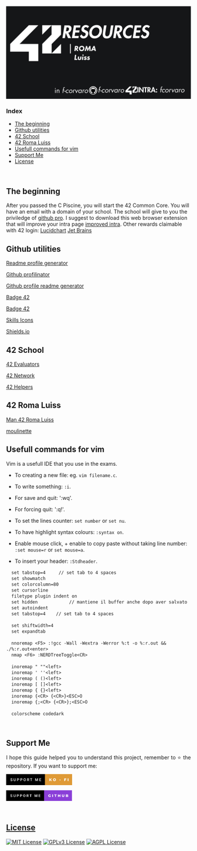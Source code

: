 # <a href="https://github.com/f-corvaro/42.common_core"><img align="center" src="https://github.com/f-corvaro/42.common_core/blob/main/.extra/42Resources.png"></a>

### Index

- [The beginning](#the-beginning)
- [Github utilities](#github-utilities)
- [42 School](#42-school)
- [42 Roma Luiss](#42-roma-luiss)
- [Usefull commands for vim](#usefull-commands-for-vim)
- [Support Me](#support-me)
- [License](#license)

<br>

## The beginning

After you passed the C Piscine, you will start the 42 Common Core. You will have an email with a domain of your school. The school will give to you the priviledge of [github pro](https://education.github.com/pack). I suggest to download this web browser extension that will improve your intra page [improved intra](https://chrome.google.com/webstore/detail/improved-intra-42/hmflgigeigiejaogcgamkecmlibcpdgo). Other rewards claimable with 42 login:
[Lucidchart](https://www.lucidchart.com/pages/)
[Jet Brains](https://www.jetbrains.com/community/education/#students)

## Github utilities

[Readme profile generator](https://gprm.itsvg.in/)

[Github profilinator](https://profilinator.rishav.dev/)

[Github profile readme generator](https://rahuldkjain.github.io/gh-profile-readme-generator/)

[Badge 42](https://github.com/JaeSeoKim/badge42)

[Badge 42](https://github.com/oakoudad/badge42)

[Skills Icons](https://skillicons.dev)

[Shields.io](https://shields.io/category/build)

## 42 School

[42 Evaluators](https://42evaluators.com/)

[42 Network](https://www.42network.org/42-schools/)

[42 Helpers](https://github.com/UmbertoSavoia/42helpers)

## 42 Roma Luiss

[Man 42 Roma Luiss](https://42romawiki.notion.site/Rules-ca552d69f6f8418f849badfb47afba0b#accc0596676a460283dafbe3d012f2a7)

[moulinette](https://moulinette.42roma.it/)



## Usefull commands for vim

<p align="justify">
  
Vim is a usefull IDE that you use in the exams. 

  - To creating a new file: eg. `vim filename.c`. 
  
  - To write something: `:i`.
  
  - For save and quit: ':wq'.

  - For forcing quit: ':q!'.

  - To set the lines counter: `set number` or `set nu`.

  - To have highlight syntax colours: `:syntax on`.
  
  - Enable mouse click, + enable to copy paste without taking line number: `:set mouse=r` or `set mouse=a`.
  
  - To insert your header: `:Stdheader`.
  
```
  set tabstop=4     // set tab to 4 spaces
  set showmatch
  set colorcolumn=80
  set cursorline
  filetype plugin indent on
  set hidden			// mantiene il buffer anche dopo aver salvato
  set autoindent
  set tabstop=4    // set tab to 4 spaces

  set shiftwidth=4
  set expandtab

  nnoremap <F5> :!gcc -Wall -Wextra -Werror %:t -o %:r.out && ./%:r.out<enter>
  nmap <F6> :NERDTreeToggle<CR>

  inoremap " ""<left>
  inoremap ' ''<left>
  inoremap ( ()<left>
  inoremap [ []<left>
  inoremap { {}<left>
  inoremap {<CR> {<CR>}<ESC>O
  inoremap {;<CR> {<CR>};<ESC>O
  
  colorscheme codedark
```
</p>
	
<br>

## Support Me 

<p align="justify"> 
I hope this guide helped you to understand this project, remember to ⭐ the repository.
If you want to support me:</p>

<a href="https://ko-fi.com/fcorvaro"><img width="180" img align="center" src="https://github.com/f-corvaro/42.common_core/blob/main/.extra/support-me-ko-fi.svg">   
    
<a href="https://github.com/sponsors/f-corvaro"><img width="180" img align="center" src="https://github.com/f-corvaro/42.common_core/blob/main/.extra/support-me-github.svg">
 
<br>
	
## License

[![MIT License](https://img.shields.io/badge/License-MIT-green.svg)](https://choosealicense.com/licenses/mit/)
[![GPLv3 License](https://img.shields.io/badge/License-GPL%20v3-yellow.svg)](https://opensource.org/licenses/)
[![AGPL License](https://img.shields.io/badge/license-AGPL-blue.svg)](http://www.gnu.org/licenses/agpl-3.0)
	
<br>
